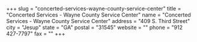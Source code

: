 +++
slug = "concerted-services-wayne-county-service-center"
title = "Concerted Services - Wayne County Service Center"
name = "Concerted Services - Wayne County Service Center"
address = "409 S. Third Street"
city = "Jesup"
state = "GA"
postal = "31545"
website = ""
phone = "912 427-7797"
fax = ""
+++

